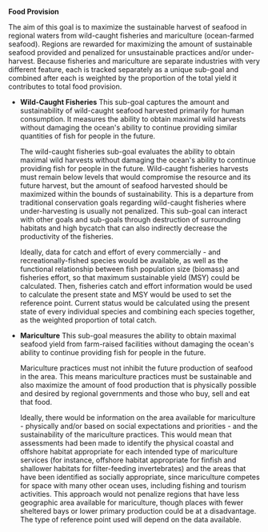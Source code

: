 **Food Provision**

The aim of this goal is to maximize the sustainable harvest of seafood in regional waters from wild-caught fisheries and mariculture (ocean-farmed seafood). Regions are rewarded for maximizing the amount of sustainable seafood provided and penalized for unsustainable practices and/or under-harvest. Because fisheries and mariculture are separate industries with very different feature, each is tracked separately as a unique sub-goal and combined after each is weighted by the proportion of the total yield it contributes to total food provision.

  - **Wild-Caught Fisheries**
      This sub-goal captures the amount and sustainability of wild-caught seafood harvested primarily for human consumption. It measures the ability to obtain maximal wild harvests without damaging the ocean's ability to continue providing similar quantities of fish for people in the future.

      The wild-caught fisheries sub-goal evaluates the ability to obtain maximal wild harvests without damaging the ocean's ability to continue providing fish for people in the future. Wild-caught fisheries harvests must remain below levels that would compromise the resource and its future harvest, but the amount of seafood harvested should be maximized within the bounds of sustainability. This is a departure from traditional conservation goals regarding wild-caught fisheries where under-harvesting is usually not penalized. This sub-goal can interact with other goals and sub-goals through destruction of surrounding habitats and high bycatch that can also indirectly decrease the productivity of the fisheries.

      Ideally, data for catch and effort of every commercially - and recreationally-fished species would be available, as well as the functional relationship between fish population size (biomass) and fisheries effort, so that maximum sustainable yield (MSY) could be calculated. Then, fisheries catch and effort information would be used to calculate the present state and MSY would be used to set the reference point. Current status would be calculated using the present state of every individual species and combining each species together, as the weighted proportion of total catch.

  - **Mariculture**
      This sub-goal measures the ability to obtain maximal seafood yield from farm-raised facilities without damaging the ocean's ability to continue providing fish for people in the future.

      Mariculture practices must not inhibit the future production of seafood in the area. This means mariculture practices must be sustainable and also maximize the amount of food production that is physically possible and desired by regional governments and those who buy, sell and eat that food.

      Ideally, there would be information on the area available for mariculture - physically and/or based on social expectations and priorities - and the sustainability of the mariculture practices. This would mean that assessments had been made to identify the physical coastal and offshore habitat appropriate for each intended type of mariculture services (for instance, offshore habitat appropriate for finfish and shallower habitats for filter-feeding invertebrates) and the areas that have been identified as socially appropriate, since mariculture competes for space with many other ocean uses, including fishing and tourism activities. This approach would not penalize regions that have less geographic area available for mariculture, though places with fewer sheltered bays or lower primary production could be at a disadvantage. The type of reference point used will depend on the data available.

